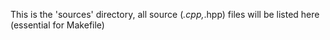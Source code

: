 This is the 'sources' directory, all source (*.cpp,*.hpp) files will be listed here (essential for Makefile)